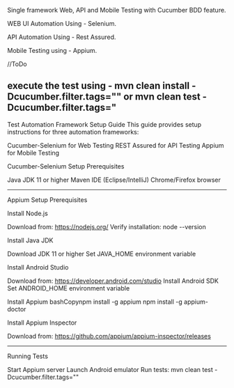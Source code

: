 Single framework Web, API and Mobile Testing with Cucumber BDD feature.


WEB UI Automation Using - Selenium.

API Automation Using    - Rest Assured.

Mobile Testing using    - Appium.

//ToDo

execute the test using  -  mvn clean install -Dcucumber.filter.tags="<tagname>"  or mvn clean test  -Dcucumber.filter.tags="<tagname>
-------------------
Test Automation Framework Setup Guide
This guide provides setup instructions for three automation frameworks:

Cucumber-Selenium for Web Testing
REST Assured for API Testing
Appium for Mobile Testing


Cucumber-Selenium Setup
Prerequisites

Java JDK 11 or higher
Maven
IDE (Eclipse/IntelliJ)
Chrome/Firefox browser

----------
Appium Setup
Prerequisites

Install Node.js

Download from: https://nodejs.org/
Verify installation: node --version


Install Java JDK

Download JDK 11 or higher
Set JAVA_HOME environment variable


Install Android Studio

Download from: https://developer.android.com/studio
Install Android SDK
Set ANDROID_HOME environment variable


Install Appium
bashCopynpm install -g appium
npm install -g appium-doctor

Install Appium Inspector

Download from: https://github.com/appium/appium-inspector/releases

---

Running Tests

Start Appium server
Launch Android emulator
Run tests:
mvn clean test  -Dcucumber.filter.tags="<tagname>"

